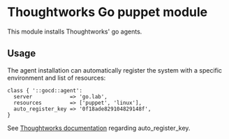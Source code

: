 # Thoughtworks Go puppet module

This module installs Thoughtworks' go agents.

## Usage

The agent installation can automatically register the system with a specific environment and list of resources:
```puppet
class { '::gocd::agent':
  server            => 'go.lab',
  resources         => ['puppet', 'linux'],
  auto_register_key => '0f18ade829104829148f',
}
```
See [Thoughtworks documentation](http://www.thoughtworks.com/products/docs/go/current/help/agent_auto_register.html) regarding auto_register_key.
